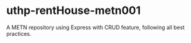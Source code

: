# uthp-rentHouse-metn001
A METN repository using Express with CRUD feature, following all best practices. 

